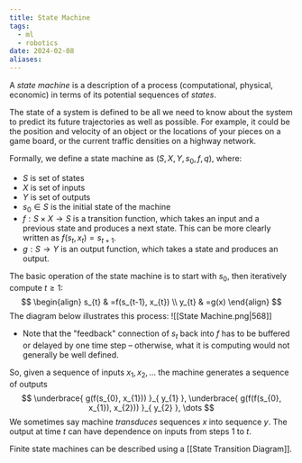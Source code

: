 ```yaml
---
title: State Machine
tags:
  - ml
  - robotics
date: 2024-02-08
aliases:
---
```

A *state machine* is a description of a process (computational, physical, economic) in terms of its potential sequences of *states*. 

The state of a system is defined to be all we need to know about the system to predict its future trajectories as well as possible. For example, it could be the position and velocity of an object or the locations of your pieces on a game board, or the current traffic densities on a highway network.

Formally, we define a state machine as $(S, X, Y, s_{0}, f,q)$, where:
- $S$ is set of states
- $X$ is set of inputs
- $Y$ is set of outputs
- $s_{0} \in S$ is the initial state of the machine
- $f: S \times X \to S$ is a transition function, which takes an input and a previous state and produces a next state. This can be more clearly written as $f(s_{t}, x_{t})=s_{t+1}$.
- $g: S \to Y$ is an output function, which takes a state and produces an output.

The basic operation of the state machine is to start with $s_{0}$, then iteratively compute $t \geq 1$:
$$
\begin{align}
s_{t} & =f(s_{t-1}, x_{t}) \\
y_{t} & =g(x)
\end{align}
$$
The diagram below illustrates this process:
![[State Machine.png|568]]

- Note that the "feedback" connection of $s_{t}$ back into $f$ has to be buffered or delayed by one time step – otherwise, what it is computing would not generally be well defined.

So, given a sequence of inputs $x_{1}, x_{2}, \dots$ the machine generates a sequence of outputs
$$
\underbrace{ g(f(s_{0}, x_{1})) }_{ y_{1} }, \underbrace{ g(f(f(s_{0}, x_{1}), x_{2})) }_{ y_{2} }, \dots
$$
We sometimes say machine *transduces* sequences $x$ into sequence $y$. The output at time $t$ can have dependence on inputs from steps $1$ to $t$. 

Finite state machines can be described using a [[State Transition Diagram]].
